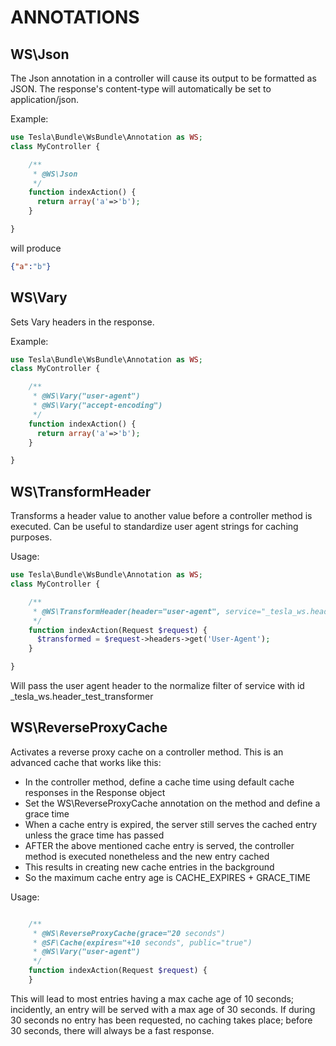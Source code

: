 # ANNOTATIONS

## WS\Json

The Json annotation in a controller will cause its output to be formatted as JSON.
The response's content-type will automatically be set to application/json.

Example:


```php
use Tesla\Bundle\WsBundle\Annotation as WS;
class MyController {

    /**
     * @WS\Json
     */
    function indexAction() {
      return array('a'=>'b');
    }

}
```

will produce

```JSON
{"a":"b"}
```

## WS\Vary

Sets Vary headers in the response.

Example:
```php
use Tesla\Bundle\WsBundle\Annotation as WS;
class MyController {

    /**
     * @WS\Vary("user-agent")
     * @WS\Vary("accept-encoding")
     */
    function indexAction() {
      return array('a'=>'b');
    }

}
```

## WS\TransformHeader

Transforms a header value to another value before a controller method is executed.
Can be useful to standardize user agent strings for caching purposes.

Usage:
```php
use Tesla\Bundle\WsBundle\Annotation as WS;
class MyController {

    /**
     * @WS\TransformHeader(header="user-agent", service="_tesla_ws.header_test_transformer", method="normalize")
     */
    function indexAction(Request $request) {
      $transformed = $request->headers->get('User-Agent');
    }

}
```

Will pass the user agent header to the normalize filter of service with id _tesla_ws.header_test_transformer

## WS\ReverseProxyCache

Activates a reverse proxy cache on a controller method. This is an advanced cache that works like this:
- In the controller method, define a cache time using default cache responses in the Response object
- Set the WS\ReverseProxyCache annotation on the method and define a grace time
- When a cache entry is expired, the server still serves the cached entry unless the grace time has passed
- AFTER the above mentioned cache entry is served, the controller method is executed nonetheless and the new entry cached
- This results in creating new cache entries in the background
- So the maximum cache entry age is CACHE_EXPIRES + GRACE_TIME

Usage:
```php

    /**
     * @WS\ReverseProxyCache(grace="20 seconds")
     * @SF\Cache(expires="+10 seconds", public="true")
     * @WS\Vary("user-agent")
     */
    function indexAction(Request $request) {
    }
```

This will lead to most entries having a max cache age of 10 seconds; incidently, an entry will be served with a max age of 30
seconds. If during 30 seconds no entry has been requested, no caching takes place; before 30 seconds, there will always be a
fast response.






